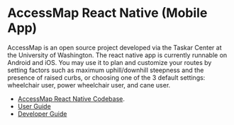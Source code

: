 # AccessMap React Native (Mobile App)
AccessMap is an open source project developed via the Taskar Center at the University of Washington. The react native app is currently runnable on Android and iOS. You may use it to plan and customize your routes by setting factors such as maximum uphill/downhill
steepness and the presence of raised curbs, or choosing one of the 3 default settings: wheelchair user, power wheelchair user, and cane user. 

- [AccessMap React Native Codebase](https://github.com/AccessMap/accessmap-react-native).
- [User Guide](user-guide.md)
- [Developer Guide](developer-guide.md)